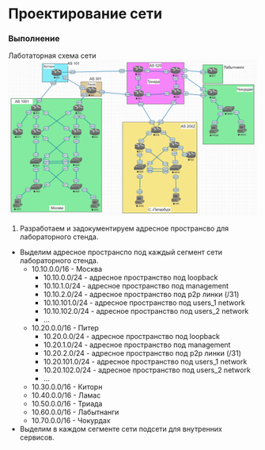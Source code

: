 # Проектирование сети

### Выполнение

Лаботаторная схема сети
![img.png](img.png)

1. Разработаем и задокументируем адресное пространсво для лабораторного стенда.
* Выделим адресное пространспо под каждый сегмент сети лабораторного стенда.
    - 10.10.0.0/16 - Москва
      - 10.10.0.0/24 - адресное пространство под loopback
      - 10.10.1.0/24 - адресное пространство под management
      - 10.10.2.0/24 - адресное пространство под p2p линки (/31)
      - 10.10.101.0/24 - адресное пространство под users_1 network
      - 10.10.102.0/24 - адресное пространство под users_2 network
      - ...
    - 10.20.0.0/16 - Питер
        - 10.20.0.0/24 - адресное пространство под loopback
        - 10.20.1.0/24 - адресное пространство под management
        - 10.20.2.0/24 - адресное пространство под p2p линки (/31)
        - 10.20.101.0/24 - адресное пространство под users_1 network
        - 10.20.102.0/24 - адресное пространство под users_2 network
        - ...
    - 10.30.0.0/16 - Киторн
    - 10.40.0.0/16 - Ламас
    - 10.50.0.0/16 - Триада
    - 10.60.0.0/16 - Лабытнанги
    - 10.70.0.0/16 - Чокурдах
* Выделим в каждом сегменте сети подсети для внутренних сервисов.
